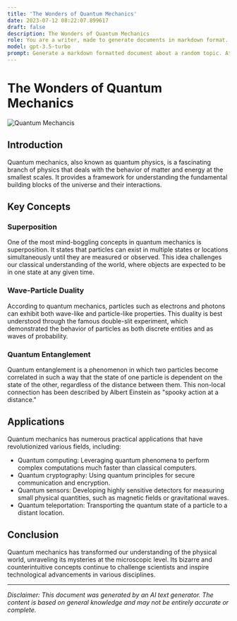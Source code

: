 ```yaml
---
title: 'The Wonders of Quantum Mechanics'
date: 2023-07-12 08:22:07.899617
draft: false
description: The Wonders of Quantum Mechanics
role: You are a writer, made to generate documents in markdown format. It is very important that all of the documents you generate are in valid markdown format.
model: gpt-3.5-turbo
prompt: Generate a markdown formatted document about a random topic. At the bottom, include a disclaimer explaining that the document was generated by you. The first line of the document should be the title. Make sure that the entire document is in proper markdown format, using a mix of various tags to make the document visually appealing.
---
```


# The Wonders of Quantum Mechanics

![Quantum Mechancis](https://example.com/quantum-mechanics.jpg)

## Introduction

Quantum mechanics, also known as quantum physics, is a fascinating branch of physics that deals with the behavior of matter and energy at the smallest scales. It provides a framework for understanding the fundamental building blocks of the universe and their interactions.

## Key Concepts

### Superposition

One of the most mind-boggling concepts in quantum mechanics is superposition. It states that particles can exist in multiple states or locations simultaneously until they are measured or observed. This idea challenges our classical understanding of the world, where objects are expected to be in one state at any given time.

### Wave-Particle Duality

According to quantum mechanics, particles such as electrons and photons can exhibit both wave-like and particle-like properties. This duality is best understood through the famous double-slit experiment, which demonstrated the behavior of particles as both discrete entities and as waves of probability.

### Quantum Entanglement

Quantum entanglement is a phenomenon in which two particles become correlated in such a way that the state of one particle is dependent on the state of the other, regardless of the distance between them. This non-local connection has been described by Albert Einstein as "spooky action at a distance."

## Applications

Quantum mechanics has numerous practical applications that have revolutionized various fields, including:

- Quantum computing: Leveraging quantum phenomena to perform complex computations much faster than classical computers.
- Quantum cryptography: Using quantum principles for secure communication and encryption.
- Quantum sensors: Developing highly sensitive detectors for measuring small physical quantities, such as magnetic fields or gravitational waves.
- Quantum teleportation: Transporting the quantum state of a particle to a distant location.

## Conclusion

Quantum mechanics has transformed our understanding of the physical world, unraveling its mysteries at the microscopic level. Its bizarre and counterintuitive concepts continue to challenge scientists and inspire technological advancements in various disciplines.

---

*Disclaimer: This document was generated by an AI text generator. The content is based on general knowledge and may not be entirely accurate or complete.*